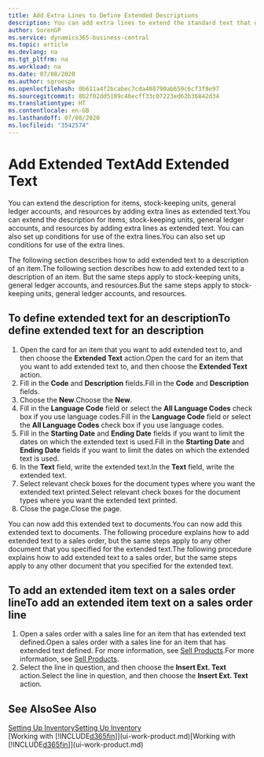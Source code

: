 ```yaml
---
title: Add Extra Lines to Define Extended Descriptions
description: You can add extra lines to extend the standard text that describes an item, a G/L account, and other data.
author: SorenGP
ms.service: dynamics365-business-central
ms.topic: article
ms.devlang: na
ms.tgt_pltfrm: na
ms.workload: na
ms.date: 07/08/2020
ms.author: sgroespe
ms.openlocfilehash: 0b611a4f2bcabec7cda408790ab659c6cf3f8e97
ms.sourcegitcommit: 8b2f02dd5189c46ecff33c07223ed62b36842d34
ms.translationtype: HT
ms.contentlocale: en-GB
ms.lasthandoff: 07/08/2020
ms.locfileid: "3542574"
---
```

# <a name="add-extended-text"></a><span data-ttu-id="f174f-103">Add Extended Text</span><span class="sxs-lookup"><span data-stu-id="f174f-103">Add Extended Text</span></span>

<span data-ttu-id="f174f-104">You can extend the description for items, stock-keeping units, general ledger accounts, and resources by adding extra lines as extended text.</span><span class="sxs-lookup"><span data-stu-id="f174f-104">You can extend the description for items, stock-keeping units, general ledger accounts, and resources by adding extra lines as extended text.</span></span> <span data-ttu-id="f174f-105">You can also set up conditions for use of the extra lines.</span><span class="sxs-lookup"><span data-stu-id="f174f-105">You can also set up conditions for use of the extra lines.</span></span>  

<span data-ttu-id="f174f-106">The following section describes how to add extended text to a description of an item.</span><span class="sxs-lookup"><span data-stu-id="f174f-106">The following section describes how to add extended text to a description of an item.</span></span> <span data-ttu-id="f174f-107">But the same steps apply to stock-keeping units, general ledger accounts, and resources.</span><span class="sxs-lookup"><span data-stu-id="f174f-107">But the same steps apply to stock-keeping units, general ledger accounts, and resources.</span></span>  

## <a name="to-define-extended-text-for-an-description"></a><span data-ttu-id="f174f-108">To define extended text for an description</span><span class="sxs-lookup"><span data-stu-id="f174f-108">To define extended text for an description</span></span>

1. <span data-ttu-id="f174f-109">Open the card for an item that you want to add extended text to, and then choose the **Extended Text** action.</span><span class="sxs-lookup"><span data-stu-id="f174f-109">Open the card for an item that you want to add extended text to, and then choose the **Extended Text** action.</span></span>
2. <span data-ttu-id="f174f-110">Fill in the **Code** and **Description** fields.</span><span class="sxs-lookup"><span data-stu-id="f174f-110">Fill in the **Code** and **Description** fields.</span></span>
3. <span data-ttu-id="f174f-111">Choose the **New**.</span><span class="sxs-lookup"><span data-stu-id="f174f-111">Choose the **New**.</span></span>
4. <span data-ttu-id="f174f-112">Fill in the **Language Code** field or select the **All Language Codes** check box if you use language codes.</span><span class="sxs-lookup"><span data-stu-id="f174f-112">Fill in the **Language Code** field or select the **All Language Codes** check box if you use language codes.</span></span>
5. <span data-ttu-id="f174f-113">Fill in the **Starting Date** and **Ending Date** fields if you want to limit the dates on which the extended text is used.</span><span class="sxs-lookup"><span data-stu-id="f174f-113">Fill in the **Starting Date** and **Ending Date** fields if you want to limit the dates on which the extended text is used.</span></span>
6. <span data-ttu-id="f174f-114">In the **Text** field, write the extended text.</span><span class="sxs-lookup"><span data-stu-id="f174f-114">In the **Text** field, write the extended text.</span></span>
7. <span data-ttu-id="f174f-115">Select relevant check boxes for the document types where you want the extended text printed.</span><span class="sxs-lookup"><span data-stu-id="f174f-115">Select relevant check boxes for the document types where you want the extended text printed.</span></span>
8. <span data-ttu-id="f174f-116">Close the page.</span><span class="sxs-lookup"><span data-stu-id="f174f-116">Close the page.</span></span>

<span data-ttu-id="f174f-117">You can now add this extended text to documents.</span><span class="sxs-lookup"><span data-stu-id="f174f-117">You can now add this extended text to documents.</span></span> <span data-ttu-id="f174f-118">The following procedure explains how to add extended text to a sales order, but the same steps apply to any other document that you specified for the extended text.</span><span class="sxs-lookup"><span data-stu-id="f174f-118">The following procedure explains how to add extended text to a sales order, but the same steps apply to any other document that you specified for the extended text.</span></span>  

## <a name="to-add-an-extended-item-text-on-a-sales-order-line"></a><span data-ttu-id="f174f-119">To add an extended item text on a sales order line</span><span class="sxs-lookup"><span data-stu-id="f174f-119">To add an extended item text on a sales order line</span></span>

1. <span data-ttu-id="f174f-120">Open a sales order with a sales line for an item that has extended text defined.</span><span class="sxs-lookup"><span data-stu-id="f174f-120">Open a sales order with a sales line for an item that has extended text defined.</span></span> <span data-ttu-id="f174f-121">For more information, see [Sell Products](sales-how-sell-products.md).</span><span class="sxs-lookup"><span data-stu-id="f174f-121">For more information, see [Sell Products](sales-how-sell-products.md).</span></span>
2. <span data-ttu-id="f174f-122">Select the line in question, and then choose the **Insert Ext. Text** action.</span><span class="sxs-lookup"><span data-stu-id="f174f-122">Select the line in question, and then choose the **Insert Ext. Text** action.</span></span>

## <a name="see-also"></a><span data-ttu-id="f174f-123">See Also</span><span class="sxs-lookup"><span data-stu-id="f174f-123">See Also</span></span>

[<span data-ttu-id="f174f-124">Setting Up Inventory</span><span class="sxs-lookup"><span data-stu-id="f174f-124">Setting Up Inventory</span></span>](inventory-setup-inventory.md)  
<span data-ttu-id="f174f-125">[Working with [!INCLUDE[d365fin](includes/d365fin_md.md)]](ui-work-product.md)</span><span class="sxs-lookup"><span data-stu-id="f174f-125">[Working with [!INCLUDE[d365fin](includes/d365fin_md.md)]](ui-work-product.md)</span></span>
